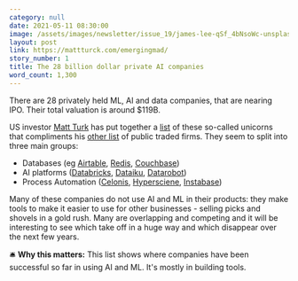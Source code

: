 ```yaml
---
category: null
date: 2021-05-11 08:30:00
image: /assets/images/newsletter/issue_19/james-lee-qSf_4bNsoWc-unsplash.jpeg
layout: post
link: https://mattturck.com/emergingmad/
story_number: 1
title: The 28 billion dollar private AI companies
word_count: 1,300
---
```


There are 28 privately held ML, AI and data companies, that are nearing IPO. Their total valuation is around $119B.

US investor [Matt Turk](https://www.linkedin.com/in/turck/) has put together a  [list](https://mattturck.com/emergingmad/) of these so-called unicorns that compliments his [other list](https://mattturck.com/madindex/) of public traded firms.  They seem to split into three main groups:

- Databases (eg [Airtable](https://airtable.com/), [Redis](https://redislabs.com/), [Couchbase](https://www.couchbase.com/))
- AI platforms  ([Databricks](https://databricks.com/), [Dataiku](https://www.dataiku.com/), [Datarobot](https://www.datarobot.com/))
- Process Automation ([Celonis](https://www.celonis.com/), [Hypersciene](https://hyperscience.com/), [Instabase](https://instabase.com/?ib=v2))

Many of these companies do not use AI and ML in their products: they make tools to make it easier to use for other businesses - selling picks and shovels in a gold rush. Many are overlapping and competing and it will be interesting to see which take off in a huge way and which disappear over the next few years.

🛎️ **Why this matters:** This list shows where companies have been successful so far in using AI and ML. It's mostly in building tools.